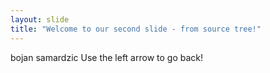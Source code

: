 ```yaml
---
layout: slide
title: "Welcome to our second slide - from source tree!"
---
```

bojan samardzic
Use the left arrow to go back!
